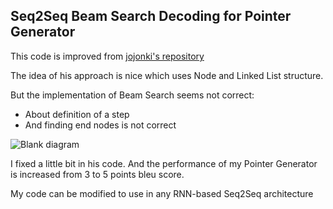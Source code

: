 ## Seq2Seq Beam Search Decoding for Pointer Generator 

This code is improved from [jojonki's repository](https://github.com/jojonki/BeamSearch/tree/master) 

The idea of his approach is nice which uses Node and Linked List structure. 

But the implementation of Beam Search seems not correct: 
- About definition of a step 
- And finding end nodes is not correct
  
![Blank diagram](https://github.com/dinhngoc267/beam_search_seq2seq/assets/49720223/3f4a4047-d664-4971-85c2-0fc0f82eb644)



I fixed a little bit in his code. And the performance of my Pointer Generator is increased from 3 to 5 points bleu score.

My code can be modified to use in any RNN-based Seq2Seq architecture 
